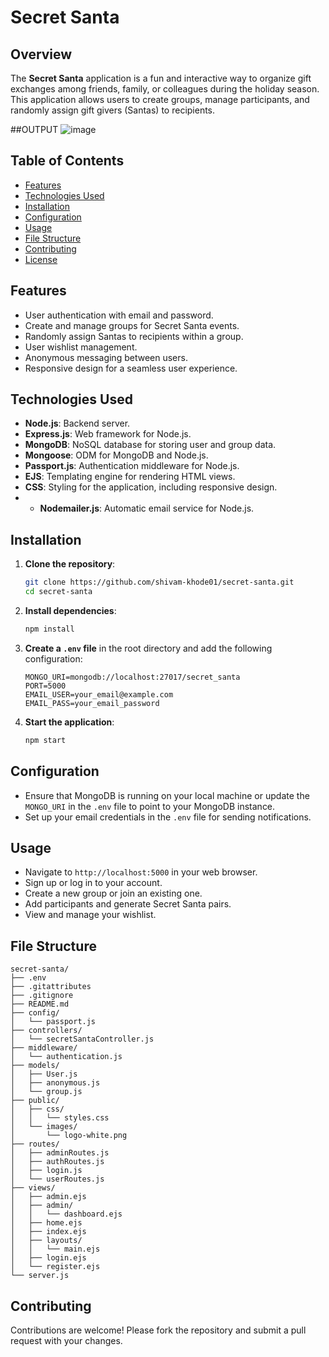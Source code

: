 # Secret Santa

## Overview

The **Secret Santa** application is a fun and interactive way to organize gift exchanges among friends, family, or colleagues during the holiday season. This application allows users to create groups, manage participants, and randomly assign gift givers (Santas) to recipients.

##OUTPUT
![image](https://github.com/user-attachments/assets/81da4432-abef-4a28-afe8-7c9f2f804bd6)

## Table of Contents

- [Features](#features)
- [Technologies Used](#technologies-used)
- [Installation](#installation)
- [Configuration](#configuration)
- [Usage](#usage)
- [File Structure](#file-structure)
- [Contributing](#contributing)
- [License](#license)

## Features

- User authentication with email and password.
- Create and manage groups for Secret Santa events.
- Randomly assign Santas to recipients within a group.
- User wishlist management.
- Anonymous messaging between users.
- Responsive design for a seamless user experience.

## Technologies Used

- **Node.js**: Backend server.
- **Express.js**: Web framework for Node.js.
- **MongoDB**: NoSQL database for storing user and group data.
- **Mongoose**: ODM for MongoDB and Node.js.
- **Passport.js**: Authentication middleware for Node.js.
- **EJS**: Templating engine for rendering HTML views.
- **CSS**: Styling for the application, including responsive design.
- - **Nodemailer.js**: Automatic email service for Node.js.

## Installation

1. **Clone the repository**:
   ```bash
   git clone https://github.com/shivam-khode01/secret-santa.git
   cd secret-santa
   ```

2. **Install dependencies**:
   ```bash
   npm install
   ```

3. **Create a `.env` file** in the root directory and add the following configuration:
   ```plaintext
   MONGO_URI=mongodb://localhost:27017/secret_santa
   PORT=5000
   EMAIL_USER=your_email@example.com
   EMAIL_PASS=your_email_password
   ```

4. **Start the application**:
   ```bash
   npm start
   ```

## Configuration

- Ensure that MongoDB is running on your local machine or update the `MONGO_URI` in the `.env` file to point to your MongoDB instance.
- Set up your email credentials in the `.env` file for sending notifications.

## Usage

- Navigate to `http://localhost:5000` in your web browser.
- Sign up or log in to your account.
- Create a new group or join an existing one.
- Add participants and generate Secret Santa pairs.
- View and manage your wishlist.

## File Structure

```plaintext
secret-santa/
├── .env
├── .gitattributes
├── .gitignore
├── README.md
├── config/
│   └── passport.js
├── controllers/
│   └── secretSantaController.js
├── middleware/
│   └── authentication.js
├── models/
│   ├── User.js
│   ├── anonymous.js
│   └── group.js
├── public/
│   ├── css/
│   │   └── styles.css
│   └── images/
│       └── logo-white.png
├── routes/
│   ├── adminRoutes.js
│   ├── authRoutes.js
│   ├── login.js
│   └── userRoutes.js
├── views/
│   ├── admin.ejs
│   ├── admin/
│   │   └── dashboard.ejs
│   ├── home.ejs
│   ├── index.ejs
│   ├── layouts/
│   │   └── main.ejs
│   ├── login.ejs
│   └── register.ejs
└── server.js
```

## Contributing

Contributions are welcome! Please fork the repository and submit a pull request with your changes.



